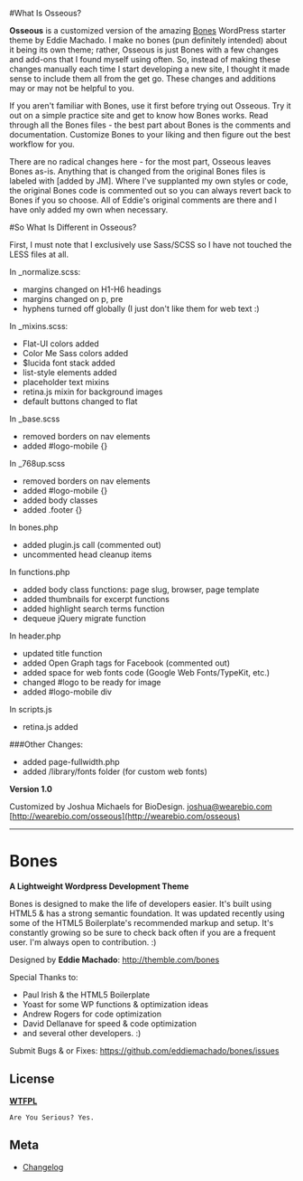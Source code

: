 #What Is Osseous?

**Osseous** is a customized version of the amazing [Bones](http://themble.com/bones/) WordPress starter theme by Eddie Machado. I make no bones (pun definitely intended) about it being its own theme; rather, Osseous is just Bones with a few changes and add-ons that I found myself using often. So, instead of making these changes manually each time I start developing a new site, I thought it made sense to include them all from the get go. These changes and additions may or may not be helpful to you.

If you aren't familiar with Bones, use it first before trying out Osseous. Try it out on a simple practice site and get to know how Bones works. Read through all the Bones files - the best part about Bones is the comments and documentation. Customize Bones to your liking and then figure out the best workflow for you.

There are no radical changes here - for the most part, Osseous leaves Bones as-is. Anything that is changed from the original Bones files is labeled with [added by JM]. Where I've supplanted my own styles or code, the original Bones code is commented out so you can always revert back to Bones if you so choose. All of Eddie's original comments are there and I have only added my own when necessary.

#So What Is Different in Osseous?

First, I must note that I exclusively use Sass/SCSS so I have not touched the LESS files at all.

In _normalize.scss:

- margins changed on H1-H6 headings
- margins changed on p, pre
- hyphens turned off globally (I just don't like them for web text :)

In _mixins.scss:

- Flat-UI colors added
- Color Me Sass colors added
- $lucida font stack added
- list-style elements added
- placeholder text mixins
- retina.js mixin for background images
- default buttons changed to flat

In _base.scss

- removed borders on nav elements
- added #logo-mobile {}

In _768up.scss

- removed borders on nav elements
- added #logo-mobile {}
- added body classes
- added .footer {}

In bones.php

- added plugin.js call (commented out)
- uncommented head cleanup items

In functions.php

- added body class functions: page slug, browser, page template
- added thumbnails for excerpt functions
- added highlight search terms function
- dequeue jQuery migrate function

In header.php

- updated title function
- added Open Graph tags for Facebook (commented out)
- added space for web fonts code (Google Web Fonts/TypeKit, etc.)
- changed #logo to be ready for image
- added #logo-mobile div

In scripts.js

- retina.js added

###Other Changes:

- added page-fullwidth.php
- added /library/fonts folder (for custom web fonts)

**Version 1.0**

Customized by Joshua Michaels for BioDesign. <joshua@wearebio.com><br>
[http://wearebio.com/osseous](http://wearebio.com/osseous)


---


# Bones
__A Lightweight Wordpress Development Theme__

Bones is designed to make the life of developers easier. It's built
using HTML5 & has a strong semantic foundation. It was updated recently
using some of the HTML5 Boilerplate's recommended markup and setup.
It's constantly growing so be sure to check back often if you are a
frequent user. I'm always open to contribution. :)

Designed by **Eddie Machado**: http://themble.com/bones

Special Thanks to:
* Paul Irish & the HTML5 Boilerplate
* Yoast for some WP functions & optimization ideas
* Andrew Rogers for code optimization
* David Dellanave for speed & code optimization
* and several other developers. :)

Submit Bugs & or Fixes:
https://github.com/eddiemachado/bones/issues


## License
__[WTFPL](http://sam.zoy.org/wtfpl/)__

	Are You Serious? Yes.


## Meta
* [Changelog](../../blob/master/CHANGELOG.md)
